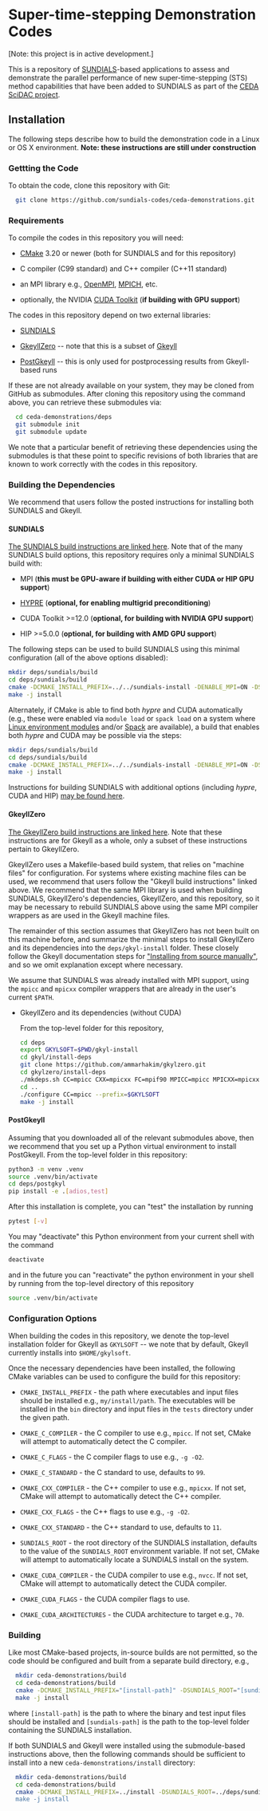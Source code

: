 # Super-time-stepping Demonstration Codes

[Note: this project is in active development.]

This is a repository of [SUNDIALS](https://github.com/LLNL/sundials)-based applications to assess and demonstrate the parallel performance of new super-time-stepping (STS) method capabilities that have been added to SUNDIALS as part of the [CEDA SciDAC project](https://sites.google.com/pppl.gov/ceda-scidac-5?usp=sharing).


## Installation

The following steps describe how to build the demonstration code in a Linux or OS X environment.  **Note: these instructions are still under construction**


### Gettting the Code

To obtain the code, clone this repository with Git:

```bash
  git clone https://github.com/sundials-codes/ceda-demonstrations.git
```


### Requirements

To compile the codes in this repository you will need:

* [CMake](https://cmake.org) 3.20 or newer (both for SUNDIALS and for this repository)

* C compiler (C99 standard) and C++ compiler (C++11 standard)

* an MPI library e.g., [OpenMPI](https://www.open-mpi.org/), [MPICH](https://www.mpich.org/), etc.

* optionally, the NVIDIA [CUDA Toolkit](https://developer.nvidia.com/cuda-toolkit) (**if building with GPU support**)


The codes in this repository depend on two external libraries:

* [SUNDIALS](https://github.com/LLNL/sundials)

* [GkeyllZero](https://github.com/ammarhakim/gkylzero) -- note that this is a subset of [Gkeyll](https://github.com/ammarhakim/gkyl)

* [PostGkeyll](https://github.com/ammarhakim/postgkyl) -- this is only used for postprocessing results from Gkeyll-based runs

If these are not already available on your system, they may be cloned from GitHub as submodules.  After cloning this repository using the command above, you can retrieve these submodules via:

```bash
  cd ceda-demonstrations/deps
  git submodule init
  git submodule update
```

We note that a particular benefit of retrieving these dependencies using the submodules is that these point to specific revisions of both libraries that are known to work correctly with the codes in this repository.


### Building the Dependencies

We recommend that users follow the posted instructions for installing both SUNDIALS and Gkeyll.

#### SUNDIALS

[The SUNDIALS build instructions are linked here](https://sundials.readthedocs.io/en/latest/sundials/Install_link.html#building-and-installing-with-cmake).  Note that of the many SUNDIALS build options, this repository requires only a minimal SUNDIALS build with:

* MPI (**this must be GPU-aware if building with either CUDA or HIP GPU support**)

* [HYPRE](https://github.com/hypre-space/hypre) (**optional, for enabling multigrid preconditioning**)

* CUDA Toolkit >=12.0 (**optional, for building with NVIDIA GPU support**)

* HIP >=5.0.0 (**optional, for building with AMD GPU support**)

The following steps can be used to build SUNDIALS using this minimal configuration (all of the above options disabled):

```bash
mkdir deps/sundials/build
cd deps/sundials/build
cmake -DCMAKE_INSTALL_PREFIX=../../sundials-install -DENABLE_MPI=ON -DSUNDIALS_INDEX_SIZE=32 ..
make -j install
```

Alternately, if CMake is able to find both *hypre* and CUDA automatically (e.g., these were enabled via `module load` or `spack load` on a system where [Linux environment modules](https://modules.readthedocs.io/en/latest/) and/or [Spack](https://spack.readthedocs.io/en/latest/) are available), a build that enables both *hypre* and CUDA may be possible via the steps:

```bash
mkdir deps/sundials/build
cd deps/sundials/build
cmake -DCMAKE_INSTALL_PREFIX=../../sundials-install -DENABLE_MPI=ON -DSUNDIALS_INDEX_SIZE=32 -DENABLE_CUDA=ON -DENABLE_HYPRE=ON ..
make -j install
```
  
Instructions for building SUNDIALS with additional options (including *hypre*, CUDA and HIP) [may be found here](https://sundials.readthedocs.io/en/latest/sundials/Install_link.html).

#### GkeyllZero

[The GkeyllZero build instructions are linked here](https://gkeyll.readthedocs.io/en/latest/install.html).  Note that these instructions are for Gkeyll as a whole, only a subset of these instructions pertain to GkeyllZero.

GkeyllZero uses a Makefile-based build system, that relies on "machine files" for configuration.  For systems where existing machine files can be used, we recommend that users follow the "Gkeyll build instructions" linked above.  We recommend that the same MPI library is used when building SUNDIALS, GkeyllZero's dependencies, GkeyllZero, and this repository, so it may be necessary to rebuild SUNDIALS above using the same MPI compiler wrappers as are used in the Gkeyll machine files.

The remainder of this section assumes that GkeyllZero has not been built on this machine before, and summarize the minimal steps to install GkeyllZero and its dependencies into the `deps/gkyl-install` folder.  These closely follow the Gkeyll documentation steps for ["Installing from source manually"](https://gkeyll.readthedocs.io/en/latest/install.html#installing-from-source-manually), and so we omit explanation except where necessary.

We assume that SUNDIALS was already installed with MPI support, using the `mpicc` and `mpicxx` compiler wrappers that are already in the user's current `$PATH`.

* GkeyllZero and its dependencies (without CUDA)

  From the top-level folder for this repository,

  ```bash
  cd deps
  export GKYLSOFT=$PWD/gkyl-install
  cd gkyl/install-deps
  git clone https://github.com/ammarhakim/gkylzero.git
  cd gkylzero/install-deps
  ./mkdeps.sh CC=mpicc CXX=mpicxx FC=mpif90 MPICC=mpicc MPICXX=mpicxx --prefix=$GKYLSOFT --build-openblas=yes --build-superlu=yes
  cd ..
  ./configure CC=mpicc --prefix=$GKYLSOFT
  make -j install
  ``` 

#### PostGkeyll

Assuming that you downloaded all of the relevant submodules above, then we recommend that you set up a Python virtual environment to install PostGkeyll.  From the top-level folder in this repository:

```bash
python3 -m venv .venv
source .venv/bin/activate
cd deps/postgkyl
pip install -e .[adios,test]
```

After this installation is complete, you can "test" the installation by running

```bash
pytest [-v]
```

You may "deactivate" this Python environment from your current shell with the command

```bash
deactivate
```

and in the future you can "reactivate" the python environment in your shell by running from the top-level directory of this repository

```bash
source .venv/bin/activate
```



### Configuration Options

When building the codes in this repository, we denote the top-level installation folder for Gkeyll as `GKYLSOFT` -- we note that by default, Gkeyll currently installs into `$HOME/gkylsoft`.

Once the necessary dependencies have been installed, the following CMake variables can be used to configure the build for this repository:

* `CMAKE_INSTALL_PREFIX` - the path where executables and input files should be installed e.g., `my/install/path`. The executables will be installed in the `bin` directory and input files in the `tests` directory under the given path.

* `CMAKE_C_COMPILER` - the C compiler to use e.g., `mpicc`. If not set, CMake will attempt to automatically detect the C compiler.

* `CMAKE_C_FLAGS` - the C compiler flags to use e.g., `-g -O2`.

* `CMAKE_C_STANDARD` - the C standard to use, defaults to `99`.

* `CMAKE_CXX_COMPILER` - the C++ compiler to use e.g., `mpicxx`. If not set,
  CMake will attempt to automatically detect the C++ compiler.

* `CMAKE_CXX_FLAGS` - the C++ flags to use e.g., `-g -O2`.

* `CMAKE_CXX_STANDARD` - the C++ standard to use, defaults to `11`.

* `SUNDIALS_ROOT` - the root directory of the SUNDIALS installation, defaults to the value of the `SUNDIALS_ROOT` environment variable. If not set, CMake will attempt to automatically locate a SUNDIALS install on the system.

* `CMAKE_CUDA_COMPILER` - the CUDA compiler to use e.g., `nvcc`. If not set,
  CMake will attempt to automatically detect the CUDA compiler.

* `CMAKE_CUDA_FLAGS` - the CUDA compiler flags to use.

* `CMAKE_CUDA_ARCHITECTURES` - the CUDA architecture to target e.g., `70`.


### Building

Like most CMake-based projects, in-source builds are not permitted, so the code should be configured and built from a separate build directory, e.g.,

```bash
  mkdir ceda-demonstrations/build
  cd ceda-demonstrations/build
  cmake -DCMAKE_INSTALL_PREFIX="[install-path]" -DSUNDIALS_ROOT="[sundials-path] .."
  make -j install
```

where `[install-path]` is the path to where the binary and test input files should be installed and `[sundials-path]` is the path to the top-level folder containing the SUNDIALS installation.

If both SUNDIALS and Gkeyll were installed using the submodule-based instructions above, then the following commands should be sufficient to install into a new `ceda-demonstrations/install` directory:

```bash
  mkdir ceda-demonstrations/build
  cd ceda-demonstrations/build
  cmake -DCMAKE_INSTALL_PREFIX=../install -DSUNDIALS_ROOT=../deps/sundials-install -DGKYL_ROOT=../deps/gkyl-install .."
  make -j install
```
